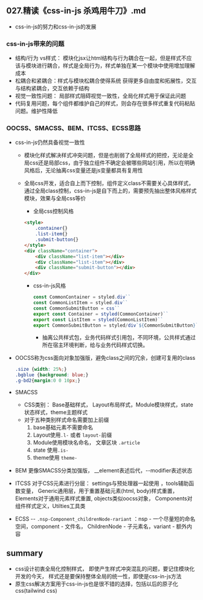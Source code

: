 ## 027.精读《css-in-js 杀鸡用牛刀》.md

- css-in-js的努力和css-in-js的发展

### css-in-js带来的问题

- 结构/行为 vs样式： 模块化jsx让html结构与行为耦合在一起，但是样式不应该与模块进行耦合，样式是全局行为，样式单独在某一个模块中使用增加理解成本
- 松耦合和紧耦合：样式与模块松耦合使得系统 获得更多自由度和拓展性，交互与结构紧耦合，交互依赖于结构
- 视觉一致性问题： 局部样式阻碍视觉一致性，全局化样式用于保证此问题
- 代码复用问题，每个组件都维护自己的样式，则会存在很多样式重复代码粘贴问题。维护性降低



### OOCSS、SMACSS、BEM、ITCSS、ECSS思路

- css-in-js仍然具备视觉一致性

  - 模块化样式解决样式冲突问题，但是也削弱了全局样式的把控，无论是全局css还是局部css，由于独立组件不确定会被哪些网站引用，所以在明确风格后，无论抽离css变量还是js变量都具有复用性

  - 全局css开发，适合自上而下控制，组件定义class不需要关心具体样式，通过全局class控制，css-in-js是自下而上的，需要预先抽出整体风格样式模块，效果与全局css等价

    - 全局css控制风格

    ```html
    <style>
        .container{}
        .list-item{}
        .submit-button{}
    </style>
    <div className="container">
    	<div className="list-item"></div>
        <div className="list-item"></div>
        <div className="submit-button"></div>
    </div>
    ```

    - css-in-js风格

      ```js
      const CommonContainer = styled.div``
      const CommonListItem = styled.div``
      const CommonSubmitButton = css``
      export const Container = styled(CommonContainer)``
      export const ListItem = styled(CommonListItem)``
      export CommonSubmitButton = styled/div`${CommonSubmitButton}`
      ```

      - 抽离公共样式包，业务代码样式引用包，不同环境，公共样式通过所在宿主环境判断，给与业务代码样式切换。
  
- OOCSS称为css面向对象加强版，避免class之间的冗余，创建可复用的class

  ```css
  .size {width: 25%;}
  .bgblue {background: blue;}
  .g-bd2{margin:0 0 10px;}
  ```

- SMACSS

  - CSS类别： Base基础样式， Layout布局样式，Module模块样式，state状态样式，theme主题样式
  - 对于五种类别样式命名需要加上前缀
    1. base基础元素不需要命名
    2. Layout使用`.l-` 或者 `layout-`前缀
    3. Module使用模块名命名， 文章区块 `.article`
    4. state 使用`.is-`
    5. theme使用 `theme-`

- BEM 更像SMACSS分类加强版， __element表述后代，--modifier表述状态
- ITCSS 对于CSS元素进行分层： settings与预处理器一起使用 ，tools辅助函数变量， Generic通用层，用于重置基础元素(html, body)样式重置， Elements对于通用元素样式重置, objects类似oocss对象， Components对组件样式定义，Utilties工具类
- ECSS -- `.nsp-Component_childrenNode-rariant` ：nsp - 一个尽量短的命名空间，component - 文件名， ChildrenNode - 子元素名，variant - 额外内容





## summary

- css设计初衷全局化控制样式， 即使产生样式冲突混乱的问题，要记住模块化开发的今天， 样式还是要保持整体全局的统一性，即使是css-in-js方法
- 原生css解决方案用于css-in-js也是很不错的选择，包括以后的原子化css(tailwind css)